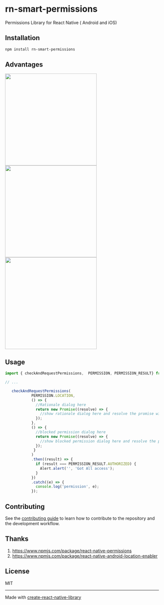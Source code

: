 # rn-smart-permissions

Permissions Library for React Native ( Android and iOS)

## Installation

```sh
npm install rn-smart-permissions
```

## Advantages

<img src="https://user-images.githubusercontent.com/23492622/208310967-2a3861f5-be4e-4bc9-8b69-80fa83a6c6b2.png" height="300"/>

<img src="https://user-images.githubusercontent.com/23492622/208310984-5cf9d00e-bf0c-4c96-95f9-df315a9acda7.png" height="300"/>

<img src="https://user-images.githubusercontent.com/23492622/208310992-f1a99f95-ddb3-4af2-a1dc-173134f75f11.png" height="300"/>

## Usage

```js
import { checkAndRequestPermissions,  PERMISSION, PERMISSION_RESULT} from 'rn-smart-permissions';

// ...

   checkAndRequestPermissions(
            PERMISSION.LOCATION,
            () => {
              //Rationale dialog here
              return new Promise((resolve) => {
                //show rationale dialog here and resolve the promise with true to continue
              });
            },
            () => {
              //blocked permission dialog here
              return new Promise((resolve) => {
                //show blocked permission dialog here and resolve the promise with true to open settings
              });
             }
            )
            .then((result) => {
              if (result === PERMISSION_RESULT.AUTHORIZED) {
                Alert.alert('', 'Got All access');
              }
            })
            .catch((e) => {
              console.log('permission', e);
            });
```

## Contributing

See the [contributing guide](CONTRIBUTING.md) to learn how to contribute to the repository and the development workflow.

## Thanks

  1. https://www.npmjs.com/package/react-native-permissions
  2. https://www.npmjs.com/package/react-native-android-location-enabler

## License

MIT

---

Made with [create-react-native-library](https://github.com/callstack/react-native-builder-bob)

